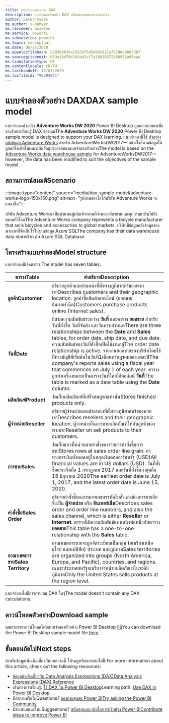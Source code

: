 ```yaml
---
title: แบบจำลองตัวอย่าง DAX
description: แบบจำลองตัวอย่าง DAX เพื่อสนับสนุนบทความอ้างอิง
author: peter-myers
ms.author: v-pemyer
ms.reviewer: asaxton
ms.service: powerbi
ms.subservice: powerbi
ms.topic: conceptual
ms.date: 06/25/2020
ms.openlocfilehash: b2930003da1593ef5d5888c611af6700e00d3d07
ms.sourcegitcommit: 653e18d7041d3dd1cf7a38010372366975a98eae
ms.translationtype: HT
ms.contentlocale: th-TH
ms.lasthandoff: 12/01/2020
ms.locfileid: "96394071"
---
```

# <a name="dax-sample-model"></a><span data-ttu-id="d46a2-103">แบบจำลองตัวอย่าง DAX</span><span class="sxs-lookup"><span data-stu-id="d46a2-103">DAX sample model</span></span>

<span data-ttu-id="d46a2-104">แบบจำลองตัวอย่าง **Adventure Works DW 2020** Power BI Desktop ถูกออกแบบมาเพื่อรองรับการเรียนรู้ DAX ของคุณ</span><span class="sxs-lookup"><span data-stu-id="d46a2-104">The **Adventure Works DW 2020** Power BI Desktop sample model is designed to support your DAX learning.</span></span> <span data-ttu-id="d46a2-105">แบบจำลองนี้ใช้ [ตัวอย่างคลังข้อมูล  Adventure Works](/sql/samples/adventureworks-install-configure#data-warehouse-downloads) สำหรับ AdventureWorksDW2017— อย่างไรก็ตามข้อมูลได้ถูกแก้ไขเพื่อให้เหมาะกับวัตถุประสงค์ของแบบจำลองตัวอย่าง</span><span class="sxs-lookup"><span data-stu-id="d46a2-105">The model is based on the [Adventure Works data warehouse sample](/sql/samples/adventureworks-install-configure#data-warehouse-downloads) for AdventureWorksDW2017—however, the data has been modified to suit the objectives of the sample model.</span></span>

## <a name="scenario"></a><span data-ttu-id="d46a2-106">สถานการณ์สมมติ</span><span class="sxs-lookup"><span data-stu-id="d46a2-106">Scenario</span></span>

:::image type="content" source="media/dax-sample-model/adventure-works-logo-150x150.png" alt-text="รูปภาพของโลโก้บริษัท Adventure Works จะแสดงขึ้น":::

<span data-ttu-id="d46a2-108">บริษัท Adventure Works เป็นตัวแทนผู้ผลิตจักรยานที่จำหน่ายจักรยานและอุปกรณ์เสริมไปยังตลาดทั่วโลก</span><span class="sxs-lookup"><span data-stu-id="d46a2-108">The Adventure Works company represents a bicycle manufacturer that sells bicycles and accessories to global markets.</span></span> <span data-ttu-id="d46a2-109">บริษัทมีข้อมูลคลังข้อมูลของพวกเขาที่จัดเก็บไว้ในฐานข้อมูล Azure SQL</span><span class="sxs-lookup"><span data-stu-id="d46a2-109">The company has their data warehouse data stored in an Azure SQL Database.</span></span>

## <a name="model-structure"></a><span data-ttu-id="d46a2-110">โครงสร้างแบบจำลอง</span><span class="sxs-lookup"><span data-stu-id="d46a2-110">Model structure</span></span>

<span data-ttu-id="d46a2-111">แบบจำลองมีเจ็ดตาราง:</span><span class="sxs-lookup"><span data-stu-id="d46a2-111">The model has seven tables:</span></span>

|<span data-ttu-id="d46a2-112">ตาราง</span><span class="sxs-lookup"><span data-stu-id="d46a2-112">Table</span></span>|<span data-ttu-id="d46a2-113">คำอธิบาย</span><span class="sxs-lookup"><span data-stu-id="d46a2-113">Description</span></span>|
|-----|-------|
|<span data-ttu-id="d46a2-114">**ลูกค้า**</span><span class="sxs-lookup"><span data-stu-id="d46a2-114">**Customer**</span></span>|<span data-ttu-id="d46a2-115">อธิบายลูกค้าและตำแหน่งที่ตั้งทางภูมิศาสตร์ของพวกเขา</span><span class="sxs-lookup"><span data-stu-id="d46a2-115">Describes customers and their geographic location.</span></span> <span data-ttu-id="d46a2-116">ลูกค้าซื้อสินค้าออนไลน์ (ยอดขายอินเทอร์เน็ต)</span><span class="sxs-lookup"><span data-stu-id="d46a2-116">Customers purchase products online (Internet sales).</span></span>|
|<span data-ttu-id="d46a2-117">**วันที่**</span><span class="sxs-lookup"><span data-stu-id="d46a2-117">**Date**</span></span>|<span data-ttu-id="d46a2-118">มีสามความสัมพันธ์ระหว่าง **วันที่** และตาราง **ยอดขาย** สำหรับวันที่สั่งซื้อ วันที่จัดส่ง และวันครบกำหนด</span><span class="sxs-lookup"><span data-stu-id="d46a2-118">There are three relationships between the **Date** and **Sales** tables, for order date, ship date, and due date.</span></span> <span data-ttu-id="d46a2-119">ความสัมพันธ์ของวันที่สั่งซื้อเปิดใช้งานอยู่</span><span class="sxs-lookup"><span data-stu-id="d46a2-119">The order date relationship is active.</span></span> <span data-ttu-id="d46a2-120">รายงานยอดขายของบริษัทโดยใช้ปีทางบัญชีที่เริ่มต้นในวันที่1เดือนกรกฎาคมของแต่ละปี</span><span class="sxs-lookup"><span data-stu-id="d46a2-120">The company's reports sales using a fiscal year that commences on July 1 of each year.</span></span> <span data-ttu-id="d46a2-121">ตารางถูกทำเครื่องหมายเป็นตารางวันที่โดยใช้คอลัมน์ **วันที่**</span><span class="sxs-lookup"><span data-stu-id="d46a2-121">The table is marked as a date table using the **Date** column.</span></span>|
|<span data-ttu-id="d46a2-122">**ผลิตภัณฑ์**</span><span class="sxs-lookup"><span data-stu-id="d46a2-122">**Product**</span></span>|<span data-ttu-id="d46a2-123">จัดเก็บผลิตภัณฑ์ที่เสร็จสมบูรณ์เท่านั้น</span><span class="sxs-lookup"><span data-stu-id="d46a2-123">Stores finished products only.</span></span>|
|<span data-ttu-id="d46a2-124">**ผู้จำหน่าย**</span><span class="sxs-lookup"><span data-stu-id="d46a2-124">**Reseller**</span></span>|<span data-ttu-id="d46a2-125">อธิบายผู้จำหน่ายและตำแหน่งที่ตั้งทางภูมิศาสตร์ของพวกเขา</span><span class="sxs-lookup"><span data-stu-id="d46a2-125">Describes resellers and their geographic location.</span></span> <span data-ttu-id="d46a2-126">ผู้จำหน่ายในการขายผลิตภัณฑ์ให้กับลูกค้าของพวกเขา</span><span class="sxs-lookup"><span data-stu-id="d46a2-126">Reseller on sell products to their customers.</span></span>|
|<span data-ttu-id="d46a2-127">**การขาย**</span><span class="sxs-lookup"><span data-stu-id="d46a2-127">**Sales**</span></span>|<span data-ttu-id="d46a2-128">จัดเก็บแถวที่หน่วยมาตราชั่งของรายการคำสั่งซื้อการขาย</span><span class="sxs-lookup"><span data-stu-id="d46a2-128">Stores rows at sales order line grain.</span></span> <span data-ttu-id="d46a2-129">ค่าทางการเงินทั้งหมดอยู่ในสกุลเงินดอลลาร์สหรัฐ (USD)</span><span class="sxs-lookup"><span data-stu-id="d46a2-129">All financial values are in US dollars (USD).</span></span> <span data-ttu-id="d46a2-130">วันที่สั่งซื้อแรกเริ่มคือ 1 กรกฎาคม 2017 และวันที่สั่งซื้อล่าสุดคือ 15 มิถุนายน 2020</span><span class="sxs-lookup"><span data-stu-id="d46a2-130">The earliest order date is July 1, 2017, and the latest order date is June 15, 2020.</span></span>|
|<span data-ttu-id="d46a2-131">**คำสั่งซื้อ**</span><span class="sxs-lookup"><span data-stu-id="d46a2-131">**Sales Order**</span></span>|<span data-ttu-id="d46a2-132">อธิบายคำสั่งซื้อและหมายเลขบรรทัดใบสั่งและช่องการขายอีกซึ่งเป็น **ผู้จำหน่าย** หรือ **อินเทอร์เน็ต**</span><span class="sxs-lookup"><span data-stu-id="d46a2-132">Describes sales order and order line numbers, and also the sales channel, which is either **Reseller** or **Internet**.</span></span> <span data-ttu-id="d46a2-133">ตารางนี้มีความสัมพันธ์แบบหนึ่งต่อหนึ่งกับตาราง **ยอดขาย**</span><span class="sxs-lookup"><span data-stu-id="d46a2-133">This table has a one-to-one relationship with the **Sales** table.</span></span>|
|<span data-ttu-id="d46a2-134">**อาณาเขตการขาย**</span><span class="sxs-lookup"><span data-stu-id="d46a2-134">**Sales Territory**</span></span>|<span data-ttu-id="d46a2-135">อาณาเขตการขายจะถูกจัดระเบียบเป็นกลุ่ม (อเมริกาเหนือ ยุโรป และแปซิฟิก) ประเทศ และภูมิภาค</span><span class="sxs-lookup"><span data-stu-id="d46a2-135">Sales territories are organized into groups (North America, Europe, and Pacific), countries, and regions.</span></span> <span data-ttu-id="d46a2-136">เฉพาะประเทศสหรัฐอเมริกาจำหน่ายผลิตภัณฑ์ในระดับภูมิภาค</span><span class="sxs-lookup"><span data-stu-id="d46a2-136">Only the United States sells products at the region level.</span></span>|

<span data-ttu-id="d46a2-137">แบบจำลองไม่มีการคำนวณ DAX ใดๆ</span><span class="sxs-lookup"><span data-stu-id="d46a2-137">The model doesn't contain any DAX calculations.</span></span>

## <a name="download-sample"></a><span data-ttu-id="d46a2-138">ดาวน์โหลดตัวอย่าง</span><span class="sxs-lookup"><span data-stu-id="d46a2-138">Download sample</span></span>

<span data-ttu-id="d46a2-139">คุณสามารถดาวน์โหลดไฟล์แบบจำลองตัวอย่าง Power BI Desktop [ที่นี่](https://aka.ms/dax-docs-sample-file)</span><span class="sxs-lookup"><span data-stu-id="d46a2-139">You can download the Power BI Desktop sample model file [here](https://aka.ms/dax-docs-sample-file).</span></span>

## <a name="next-steps"></a><span data-ttu-id="d46a2-140">ขั้นตอนถัดไป</span><span class="sxs-lookup"><span data-stu-id="d46a2-140">Next steps</span></span>

<span data-ttu-id="d46a2-141">สำหรับข้อมูลเพิ่มเติมเกี่ยวกับบทความนี้ โปรดดูทรัพยากรต่อไปนี้:</span><span class="sxs-lookup"><span data-stu-id="d46a2-141">For more information about this article, check out the following resources:</span></span>

- [<span data-ttu-id="d46a2-142">ข้อมูลอ้างอิงเกี่ยวกับ Data Analysis Expressions (DAX)</span><span class="sxs-lookup"><span data-stu-id="d46a2-142">Data Analysis Expressions (DAX) Reference</span></span>](/dax/)
- <span data-ttu-id="d46a2-143">เส้นทางการเรียนรู้: [ใช้ DAX ใน Power BI Desktop](/learn/paths/dax-power-bi/)</span><span class="sxs-lookup"><span data-stu-id="d46a2-143">Learning path: [Use DAX in Power BI Desktop](/learn/paths/dax-power-bi/)</span></span>
- <span data-ttu-id="d46a2-144">มีคำถามหรือไม่</span><span class="sxs-lookup"><span data-stu-id="d46a2-144">Questions?</span></span> [<span data-ttu-id="d46a2-145">ลองถามชุมชน Power BI</span><span class="sxs-lookup"><span data-stu-id="d46a2-145">Try asking the Power BI Community</span></span>](https://community.powerbi.com/)
- <span data-ttu-id="d46a2-146">มีข้อเสนอแนะไหม</span><span class="sxs-lookup"><span data-stu-id="d46a2-146">Suggestions?</span></span> [<span data-ttu-id="d46a2-147">สนับสนุนแนวคิดในการปรับปรุง Power BI</span><span class="sxs-lookup"><span data-stu-id="d46a2-147">Contribute ideas to improve Power BI</span></span>](https://ideas.powerbi.com)
